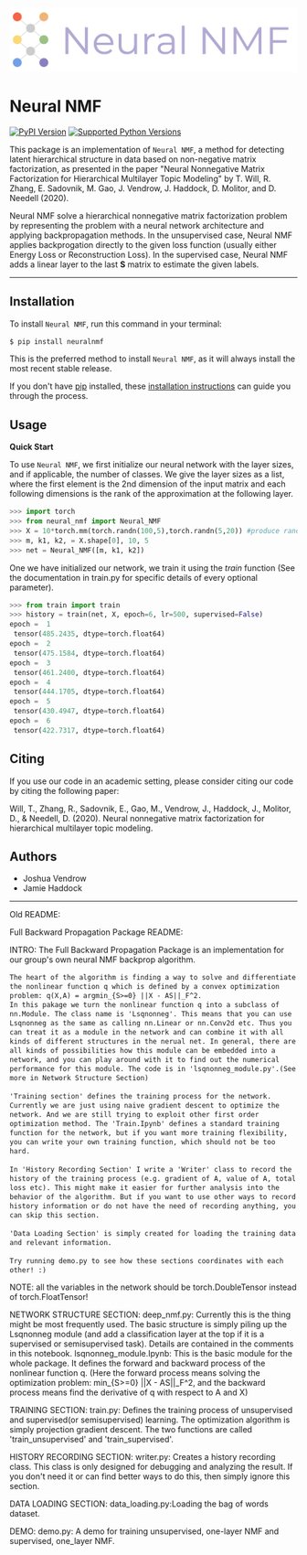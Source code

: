 
<p align="center">
<img width="600" src="https://github.com/jvendrow/NeuralNMF/blob/master/Neural%20NMF%20Logo.png?raw=true" alt="logo">
</p>

# Neural NMF

[![PyPI Version](https://img.shields.io/pypi/v/neuralnmf.svg)](https://pypi.org/project/neuralnmf/)
[![Supported Python Versions](https://img.shields.io/pypi/pyversions/neuralnmf.svg)](https://pypi.org/project/neuralnmf/)

This package is an implementation of `Neural NMF`, a method for detecting latent hierarchical structure in data based on non-negative matrix factorization, as presented in the paper "Neural Nonnegative Matrix Factorization for Hierarchical Multilayer Topic Modeling" by T. Will, R. Zhang, E. Sadovnik, M. Gao, J. Vendrow, J. Haddock, D. Molitor, and D. Needell (2020).

Neural NMF solve a hierarchical nonnegative matrix factorization problem by representing the problem with a neural network architecture and applying backpropagation methods. In the unsupervised case, Neural NMF applies backprogation directly to the given loss function (usually either Energy Loss or Reconstruction Loss). In the supervised case, Neural NMF adds a linear layer to the last **S** matrix to estimate the given labels. 

---

## Installation

To install `Neural NMF`, run this command in your terminal:

```bash
$ pip install neuralnmf
```

This is the preferred method to install `Neural NMF`, as it will always install the most recent stable release.

If you don't have [pip](https://pip.pypa.io) installed, these [installation instructions](http://docs.python-guide.org/en/latest/starting/installation/) can guide
you through the process.

## Usage

**Quick Start**

To use `Neural NMF`, we first initialize our neural network with the layer sizes, and if applicable, the number of classes. We give the layer sizes as a list, where the first element is the 2nd dimension of the input matrix and each following dimensions is the rank of the approximation at the following layer. 
```python
>>> import torch
>>> from neural_nmf import Neural_NMF
>>> X = 10*torch.mm(torch.randn(100,5),torch.randn(5,20)) #produce random low rank data
>>> m, k1, k2, = X.shape[0], 10, 5
>>> net = Neural_NMF([m, k1, k2])
```
One we have initialized our network, we train it using the *train* function (See the documentation in train.py for specific details of every optional parameter). 
```python
>>> from train import train
>>> history = train(net, X, epoch=6, lr=500, supervised=False)
epoch =  1 
 tensor(485.2435, dtype=torch.float64)
epoch =  2 
 tensor(475.1584, dtype=torch.float64)
epoch =  3 
 tensor(461.2400, dtype=torch.float64)
epoch =  4 
 tensor(444.1705, dtype=torch.float64)
epoch =  5 
 tensor(430.4947, dtype=torch.float64)
epoch =  6 
 tensor(422.7317, dtype=torch.float64)

```

## Citing
If you use our code in an academic setting, please consider citing our code by citing the following paper: 

Will, T., Zhang, R., Sadovnik, E., Gao, M., Vendrow, J., Haddock, J., Molitor, D., & Needell, D. (2020). Neural nonnegative matrix factorization for hierarchical multilayer topic modeling. 

## Authors
* Joshua Vendrow
* Jamie Haddock





-----------------------------

Old README:


Full Backward Propagation Package README:

INTRO:
    The Full Backward Propagation Package is an implementation for our group's own neural NMF backprop algorithm.
    
    The heart of the algorithm is finding a way to solve and differentiate the nonlinear function q which is defined by a convex optimization problem: q(X,A) = argmin_{S>=0} ||X - AS||_F^2. 
    In this pakage we turn the nonlinear function q into a subclass of nn.Module. The class name is 'Lsqnonneg'. This means that you can use Lsqnonneg as the same as calling nn.Linear or nn.Conv2d etc. Thus you can treat it as a module in the network and can combine it with all kinds of different structures in the nerual net. In general, there are all kinds of possibilities how this module can be embedded into a network, and you can play around with it to find out the numerical performance for this module. The code is in 'lsqnonneg_module.py'.(See more in Network Structure Section)
    
    'Training section' defines the training process for the network. Currently we are just using naive gradient descent to optimize the network. And we are still trying to exploit other first order optimization method. The 'Train.Ipynb' defines a standard training function for the network, but if you want more training flexibility, you can write your own training function, which should not be too hard.
    
    In 'History Recording Section' I write a 'Writer' class to record the history of the training process (e.g. gradient of A, value of A, total loss etc). This might make it easier for further analysis into the behavior of the algorithm. But if you want to use other ways to record history information or do not have the need of recording anything, you can skip this section.
    
    'Data Loading Section' is simply created for loading the training data and relevant information.
    
    Try running demo.py to see how these sections coordinates with each other! :)
 
 NOTE: all the variables in the network should be torch.DoubleTensor instead of torch.FloatTensor!
    
NETWORK STRUCTURE SECTION:
    deep_nmf.py: Currently this is the thing might be most frequently used. The basic structure is simply piling up the Lsqnonneg module (and add a classification layer at the top if it is a supervised or semisupervised task). Details are contained in the comments in this notebook.
    lsqnonneg_module.Ipynb: This is the basic module for the whole package. It defines the forward and backward process of the nonlinear function q. (Here the forward process means solving the optimization problem: min_{S>=0} ||X - AS||_F^2, and the backward process means find the derivative of q with respect to A and X)
    
TRAINING SECTION:
    train.py: Defines the training process of unsupervised and supervised(or semisupervised) learning. The optimization algorithm is simply projection gradient descent. The two functions are called 'train_unsupervised' and 'train_supervised'.

HISTORY RECORDING SECTION:
    writer.py: Creates a history recording class. This class is only designed for debugging and analyzing the result. If you don't need it or can find better ways to do this, then simply ignore this section.

DATA LOADING SECTION:
    data_loading.py:Loading the bag of words dataset.

DEMO:
    demo.py: A demo for training unsupervised, one-layer NMF and supervised, one_layer NMF.
